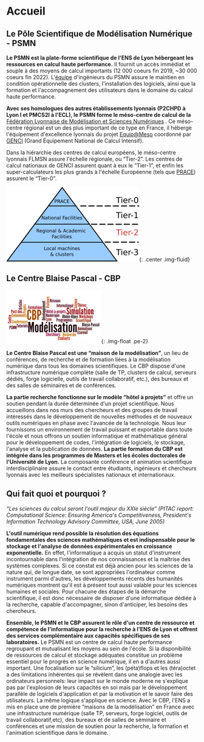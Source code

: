 # Accueil

## Le Pôle Scientifique de Modélisation Numérique - PSMN

**Le PSMN est la plate-forme scientifique de l'ENS de Lyon hébergeant les ressources en calcul haute performance.**
Il fournit un accès immédiat et souple à des moyens de calcul importants (12 000 coeurs fin 2019, ~30 000 coeurs fin 2022). 
L'[équipe](#) d'ingénieurs du PSMN assure le maintien en condition opérationnelle des clusters, l'installation des 
logiciels, ainsi que la formation et l'accompagnement des utilisateurs dans le domaine du calcul haute 
performance.

**Avec ses homologues des autres établissements lyonnais (P2CHPD à Lyon I et PMCS2I à l'ECL), 
le PSMN forme le méso-centre de calcul de la** [Fédération Lyonnaise de Modélisation et Sciences 
Numériques](#) . Ce méso-centre régional est un des plus important de ce type en France, il héberge 
l'équipement d'excellence lyonnais du projet [Equip@Meso](http://www.genci.fr/fr/content/equipmeso-0>) coordonné par 
[GENCI](http://www.genci.fr/) (Grand Équipement National de Calcul Intensif).

Dans la hiérarchie des centres de calcul européens, le méso-centre lyonnais FLMSN assure l'échelle 
régionale, ou “Tier-2”. Les centres de calcul nationaux de GENCI assurent quant à eux le “Tier-1”, 
et enfin les super-calculateurs les plus grands à l'échelle Européenne (tels que [PRACE](http://www.prace-ri.eu/prace-in-a-few-words/)) assurent 
le “Tier-0”.

![Schéma tier](_static/tier_schema.png){: .center .img-fluid}

## Le Centre Blaise Pascal - CBP

![Schéma tier](_static/nuage_cbp.png){: .img-float .pe-2}

**Le Centre Blaise Pascal est une “maison de la modélisation”**, un lieu de conférences, de recherche et 
de formation liées à la modélisation numérique dans tous les domaines scientifiques. Le CBP dispose 
d'une infrastructure numérique complète (salle de TP, clusters de calcul, serveurs dédiés, forge 
logicielle, outils de travail collaboratif, etc.), des bureaux et des salles de séminaires et de 
conférences.

**La partie recherche fonctionne sur le modèle “hôtel à projets”** et offre un soutien pendant la durée 
déterminée d'un projet scientifique. Nous accueillons dans nos murs des chercheurs et des groupes de 
travail intéressés dans le développement de nouvelles méthodes et de nouveaux outils numériques en 
phase avec l'avancée de la technologie. Nous leur fournissons un environnement de travail puissant et
exportable dans toute l'école et nous offrons un soutien informatique et mathématique général pour le 
développement de codes, l'intégration de logiciels, le stockage, l'analyse et la publication de 
données. **La partie formation du CBP est intégrée dans les programmes de Masters et les écoles 
doctorales de l'Université de Lyon.** La composante conférence et animation scientifique 
interdisciplinaire assure le contact entre étudiants, ingénieurs et chercheurs lyonnais avec les 
meilleurs spécialistes nationaux et internationaux.

## Qui fait quoi et pourquoi ?

*“Les sciences du calcul seront l'outil majeur du XXIe siècle” (PITAC report: Computational Science: 
Ensuring America's Competitiveness, President's Information Technology Advisory Committee, USA, June 
2005)*

**L'outil numérique rend possible la résolution des équations fondamentales des sciences 
mathématiques et est indispensable pour le stockage et l'analyse de données expérimentales en 
croissance exponentielle.** En effet, l'informatique a acquis un statut d'instrument incontournable 
dans l'intégration de nos connaissances et la maîtrise des systèmes complexes. Si ce constat est 
déjà ancien pour les sciences de la nature qui, de longue date, se sont appropriées l'ordinateur 
comme instrument parmi d'autres, les développements récents des humanités numériques montrent 
qu'il est à présent tout aussi valable pour les sciences humaines et sociales. Pour chacune des 
étapes de la démarche scientifique, il est donc nécessaire de disposer d'une informatique dédiée 
à la recherche, capable d'accompagner, sinon d'anticiper, les besoins des chercheurs.

**Ensemble, le PSMN et le CBP assurent le rôle d'un centre de ressource et compétence de 
l'informatique pour la recherche à l'ENS de Lyon et offrent des services complémentaire aux 
capacités spécifiques de ses laboratoires.** Le PSMN est un centre de calcul haute performance 
regroupant et mutualisant les moyens au sein de l'école. Si la disponibilité de ressources de 
calcul et stockage adéquates constitue un problème essentiel pour le progrès en science numérique,
il en a d'autres aussi important. Une focalisation sur le “silicium”, les (péta)flops et les 
(téra)octet a des limitations inhérentes qui se révèlent dans une analogie avec les ordinateurs 
personnels: leur impact sur le monde moderne ne s'explique pas par l'explosion de leurs capacités
en soi mais par le développement parallèle de logiciels d'application et par la motivation et 
le savoir faire des utilisateurs. La même logique s'applique en science. Avec le CBP, l'ENS a 
mis en place une de première “maisons de la modélisation” en France avec une infrastructure 
numérique (salle TP, serveurs, forge logiciel, outils de travail collaboratif,etc), des bureaux 
et de salles de séminaire et conférences et une mission de soutien pour la recherche, la 
formation et l'animation scientifique dans le domaine. 